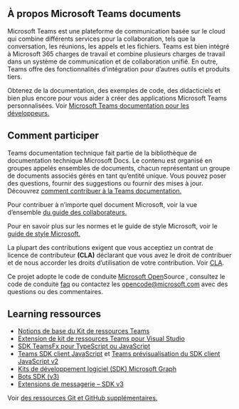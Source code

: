 ## <a name="about-microsoft-teams-and-the-docs"></a>À propos Microsoft Teams documents

Microsoft Teams est une plateforme de communication basée sur le cloud qui combine différents services pour la collaboration, tels que la conversation, les réunions, les appels et les fichiers. Teams est bien intégré à Microsoft 365 charges de travail et combine plusieurs charges de travail dans un système de communication et de collaboration unifié. En outre, Teams offre des fonctionnalités d’intégration pour d’autres outils et produits tiers.

Obtenez de la documentation, des exemples de code, des didacticiels et bien plus encore pour vous aider à créer des applications Microsoft Teams personnalisées. Voir [Microsoft Teams documentation pour les développeurs.](https://docs.microsoft.com/en-us/microsoftteams/platform/mstdd-landing/)

## <a name="how-to-contribute"></a>Comment participer

Teams documentation technique fait partie de la bibliothèque de documentation technique Microsoft Docs. Le contenu est organisé en groupes appelés ensembles de documents, chacun représentant un groupe de documents associés gérés en tant qu’entité unique. Vous pouvez poser des questions, fournir des suggestions ou fournir des mises à jour. Découvrez [comment contribuer à la Teams documentation.](https://docs.microsoft.com/en-us/microsoftteams/platform/resources/teams-contributor-reference/)

Pour contribuer à n’importe quel document Microsoft, voir la vue d’ensemble [du guide des collaborateurs.](https://docs.microsoft.com/en-us/contribute/)

Pour en savoir plus sur les normes et le guide de style Microsoft, voir le [guide de style Microsoft.](https://docs.microsoft.com/en-us/style-guide/welcome/)

La plupart des contributions exigent que vous acceptiez un contrat de licence de contributeur **(CLA)** déclarant que vous avez le droit de contribuer et de nous accorder les droits d’utilisation de votre contribution. Voir [CLA](https://cla.microsoft.com/).

Ce projet adopte le code de conduite [Microsoft Open](https://opensource.microsoft.com/codeofconduct/)Source [](mailto:opencode@microsoft.com) , consultez le code de conduite [faq](https://opensource.microsoft.com/codeofconduct/faq/) ou contactez les opencode@microsoft.com avec des questions ou des commentaires.

## <a name="learning-resources"></a>Learning ressources

* [Notions de base du Kit de ressources Teams](https://docs.microsoft.com/en-us/microsoftteams/platform/toolkit/teams-toolkit-fundamentals/)
* [Extension de kit de ressources Teams pour Visual Studio](https://docs.microsoft.com/en-us/microsoftteams/platform/toolkit/visual-studio-overview/)
* [SDK TeamsFx pour TypeScript ou JavaScript](https://docs.microsoft.com/en-us/microsoftteams/platform/toolkit/teamsfx-sdk/)
* [Teams SDK client JavaScript](https://docs.microsoft.com/en-us/microsoftteams/platform/tabs/how-to/using-teams-client-sdk/) et [Teams prévisualisation du SDK client JavaScript v2](https://docs.microsoft.com/en-us/microsoftteams/platform/m365-apps/using-teams-client-sdk-preview?tabs=manifest-teams-toolkit%2Cjavascript/)
* [Kits de développement logiciel (SDK) Microsoft Graph](https://docs.microsoft.com/en-us/graph/sdks/sdks-overview/)
* [Bots SDK (v3)](https://docs.microsoft.com/en-us/microsoftteams/platform/resources/bot-v3/bots-overview/)
* [Extensions de messagerie – SDK v3](https://docs.microsoft.com/en-us/microsoftteams/platform/resources/messaging-extension-v3/messaging-extensions-overview/)

Voir [des ressources Git et GitHub supplémentaires.](https://docs.microsoft.com/en-us/contribute/additional-resources)
